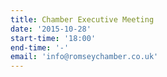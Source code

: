 ```yaml
---
title: Chamber Executive Meeting
date: '2015-10-28'
start-time: '18:00'
end-time: '-'
email: 'info@romseychamber.co.uk'
---
```

